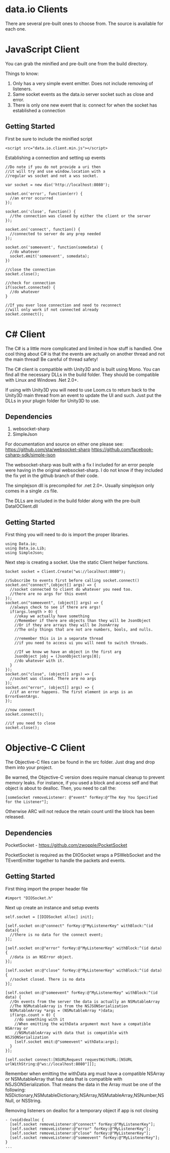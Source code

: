 data.io Clients
=====================

There are several pre-built ones to choose from. The source is available for each one.

JavaScript Client
======================

You can grab the minified and pre-built one from the build directory.

Things to know:

1. Only has a very simple event emitter. Does not include removing of listeners.
2. Same socket events as the data.io server socket such as close and error.
3. There is only one new event that is: connect for when the socket has established a connection

Getting Started
-----------------

First be sure to include the minified script
```
<script src="data.io.client.min.js"></script>
```

Establishing a connection and setting up events
```
//Do note if you do not provide a uri then
//it will try and use window.location with a
//regular ws socket and not a wss socket.

var socket = new dio('http://localhost:8080');

socket.on('error', function(err) {
  //an error occurred
});

socket.on('close', function() {
  //the connection was closed by either the client or the server
});

socket.on('connect', function() {
  //connected to server do any prep needed
});

socket.on('someevent', function(somedata) {
  //do whatever
  socket.emit('someevent', somedata);
})

//close the connection
socket.close();

//check for connection
if(socket.connected) {
  //do whatever
}

//If you ever lose connection and need to reconnect
//will only work if not connected already
socket.connect();
```

C# Client
==============

The C# is a little more complicated and limited in how stuff is handled. One cool thing about C# is that the events are actually on another thread and not the main thread! Be careful of thread safety!

The C# client is compatible with Unity3D and is built using Mono. You can find all the necessary DLLs in the build folder. They should be compatible with Linux and Windows .Net 2.0+.

If using with Unity3D you will need to use Loom.cs to return back to the Unity3D main thread from an event to update the UI and such. Just put the DLLs in your plugin folder for Unity3D to use.

Dependencies
-------------
1. websocket-sharp
2. SimpleJson

For documentation and source on either one please see:
https://github.com/sta/websocket-sharp
https://github.com/facebook-csharp-sdk/simple-json

The websocket-sharp was built with a fix I included for an error people were having in the original websocket-sharp. I do not know if they included the fix yet in the github branch of their code.

The simplejson dll is precompiled for .net 2.0+. Usually simplejson only comes in a single .cs file.

The DLLs are included in the build folder along with the pre-built DataIOClient.dll

Getting Started
-----------------

First thing you will need to do is import the proper libraries.

```
using Data.io;
using Data.io.Lib;
using SimpleJson;
```

Next step is creating a socket. Use the static Client helper functions.
```
Socket socket = Client.Create("ws://localhost:8080");

//Subscribe to events first before calling socket.connect()
socket.on("connect",(object[] args) => {
  //socket connected to client do whatever you need too.
  //there are no args for this event
});
socket.on("someevent", (object[] args) => {
  //always check to see if there are args!
  if(args.length > 0) {
    //okay we actually have something
    //Remember if there are objects than they will be JsonObject
    //Or if they are arrays they will be JsonArray
    //The only things that are not are numbers, bools, and nulls.

    //remember this is in a separate thread
    //if you need to access ui you will need to switch threads.

    //If we know we have an object in the first arg
    JsonObject jobj = (JsonObject)args[0];
    //do whatever with it.
  }
});
socket.on("close", (object[] args) => {
  //socket was closed. There are no args
});
socket.on("error", (object[] args) => {
  //if an error happens. The first element in args is an ErrorEventArgs.
});

//now connect
socket.connect();

//if you need to close
socket.close();
```

Objective-C Client
=======================

The Objective-C files can be found in the src folder. Just drag and drop them into your project.

Be warned, the Objective-C version does require manual cleanup to prevent memory leaks. For instance, if you used a block and access self and that object is about to dealloc. Then, you need to call the:
```
[someSocket removeListener: @"event" forKey:@"The Key You Specified for the Listener"];
```
Otherwise ARC will not reduce the retain count until the block has been released.

Dependencies
--------------
PocketSocket - https://github.com/zwopple/PocketSocket

PocketSocket is required as the DIOSocket wraps a PSWebSocket and the TEventEmitter together to handle the packets and events.

Getting Started
------------------

First thing import the proper header file
```
#import "DIOSocket.h"
```

Next up create an instance and setup events
```
self.socket = [[DIOSocket alloc] init];

[self.socket on:@"connect" forKey:@"MyListenerKey" withBlock:^(id data){
  //there is no data for the connect event;
}];

[self.socket on:@"error" forKey:@"MyListenerKey" withBlock:^(id data) {
  //data is an NSError object.
}];

[self.socket on:@"close" forKey:@"MyListenerKey" withBlock:^(id data) {
  //socket closed. There is no data
}];

[self.socket on:@"someevent" forKey:@"MyListenerKey" withBlock:^(id data) {
  //On events from the server the data is actually an NSMutableArray
  //The NSMutableArray is from the NSJSONSerialization
  NSMutableArray *args = (NSMutableArray *)data;
  if(args.count > 0) {
    //do something with it
    //When emitting the withData argument must have a compatible NSArray or
    //NSMutableArray with data that is compatible with NSJSONSerialization
    [self.socket emit:@"someevent" withData:args];
  }
}];

[self.socket connect:[NSURLRequest requestWithURL:[NSURL urlWithString:@"ws://localhost:8080"]]];
```

Remember when emitting the withData arg must have a compatible NSArray or NSMutableArray that has data that is compatible with NSJSONSerialization. That means the data in the Array must be one of the following: NSDictionary,NSMutableDictionary,NSArray,NSMutableArray,NSNumber,NSNull, or NSString.

Removing listeners on dealloc for a temporary object if app is not closing
```
- (void)dealloc {
  [self.socket removeListener:@"connect" forKey:@"MyListenerKey"];
  [self.socket removeListener:@"error" forKey:@"MyListenerKey"];
  [self.socket removeListener:@"close" forKey:@"MyListenerKey"];
  [self.socket removeListener:@"someevent" forKey:@"MyListenerKey"];
}
...
```
